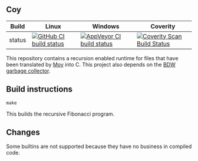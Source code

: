 Coy
---

Build|Linux|Windows|Coverity
---|---|---|---
status|[![GitHub CI build status](https://github.com/Wodan58/Coy/actions/workflows/c-cpp.yml/badge.svg)](https://github.com/Wodan58/Coy/actions/workflows/c-cpp.yml)|[![AppVeyor CI build status](https://ci.appveyor.com/api/projects/status/github/Wodan58/Coy?branch=master&svg=true)](https://ci.appveyor.com/project/Wodan58/Coy)|[![Coverity Scan Build Status](https://img.shields.io/coverity/scan/14634.svg)](https://scan.coverity.com/projects/wodan58-coy)

This repository contains a recursion enabled runtime for files that have been
translated by [Moy](https://github.com/Wodan58/Moy) into C. This project also
depends on the [BDW garbage collector](https://github.com/ivmai/bdwgc).

Build instructions
------------------

    make

This builds the recursive Fibonacci program.

Changes
-------

Some builtins are not supported because they have no business in compiled code.
